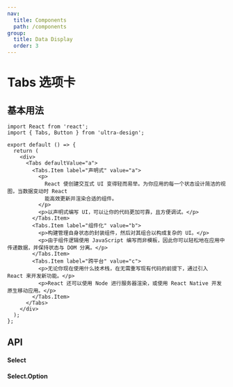 ```yaml
---
nav:
  title: Components
  path: /components
group:
  title: Data Display
  order: 3
---
```


# Tabs 选项卡

## 基本用法

```tsx
import React from 'react';
import { Tabs, Button } from 'ultra-design';

export default () => {
  return (
    <div>
      <Tabs defaultValue="a">
        <Tabs.Item label="声明式" value="a">
          <p>
            React 使创建交互式 UI 变得轻而易举。为你应用的每一个状态设计简洁的视图，当数据变动时 React
            能高效更新并渲染合适的组件。
          </p>
          <p>以声明式编写 UI，可以让你的代码更加可靠，且方便调试。</p>
        </Tabs.Item>
        <Tabs.Item label="组件化" value="b">
          <p>构建管理自身状态的封装组件，然后对其组合以构成复杂的 UI。</p>
          <p>由于组件逻辑使用 JavaScript 编写而非模板，因此你可以轻松地在应用中传递数据，并保持状态与 DOM 分离。</p>
        </Tabs.Item>
        <Tabs.Item label="跨平台" value="c">
          <p>无论你现在使用什么技术栈，在无需重写现有代码的前提下，通过引入 React 来开发新功能。</p>
          <p>React 还可以使用 Node 进行服务器渲染，或使用 React Native 开发原生移动应用。</p>
        </Tabs.Item>
      </Tabs>
    </div>
  );
};
```

## API

#### Select

<API hideTitle src="./tabs.tsx" />

#### Select.Option

<API hideTitle src="./tabs-item.tsx" />
